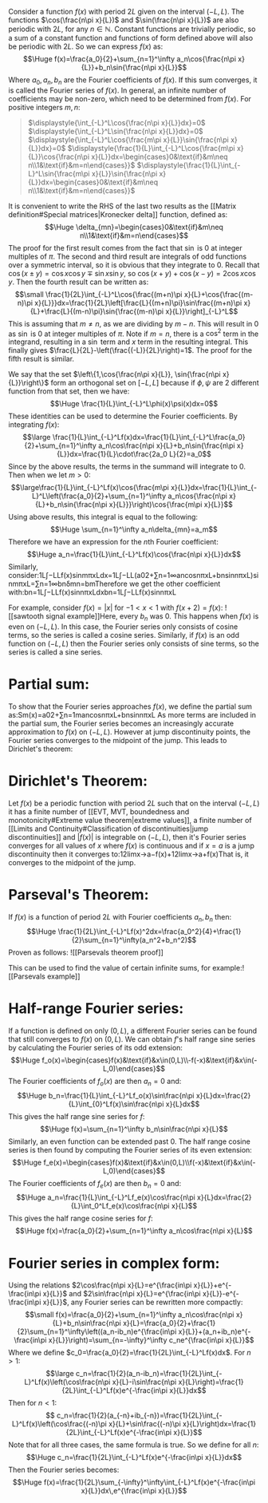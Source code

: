 Consider a function $f(x)$ with period $2L$ given on the interval $(-L,L)$. The functions $\cos(\frac{n\pi x}{L})$ and $\sin(\frac{n\pi x}{L})$ are also periodic with $2L$, for any $n\in\mathbb N$. Constant functions are trivially periodic, so a sum of a constant function and functions of form defined above will also be periodic with $2L$. So we can express $f(x)$ as:$$\Huge f(x)=\frac{a_0}{2}+\sum_{n=1}^\infty a_n\cos{\frac{n\pi x}{L}}+b_n\sin{\frac{n\pi x}{L}}$$
Where $a_0, a_n, b_n$ are the Fourier coefficients of $f(x)$. If this sum converges, it is called the Fourier series of $f(x)$. In general, an infinite number of coefficients may be non-zero, which need to be determined from $f(x)$. For positive integers $m,n$:
>$\displaystyle{\int_{-L}^L\cos{\frac{n\pi x}{L}}dx}=0$
>$\displaystyle{\int_{-L}^L\sin{\frac{n\pi x}{L}}dx}=0$
>$\displaystyle{\int_{-L}^L\cos{\frac{m\pi x}{L}}\sin{\frac{n\pi x}{L}}dx}=0$
>$\displaystyle{\frac{1}{L}\int_{-L}^L\cos{\frac{m\pi x}{L}}\cos{\frac{n\pi x}{L}}dx=\begin{cases}0&\text{if}&m\neq n\\1&\text{if}&m=n\end{cases}}$
>$\displaystyle{\frac{1}{L}\int_{-L}^L\sin{\frac{m\pi x}{L}}\sin{\frac{n\pi x}{L}}dx=\begin{cases}0&\text{if}&m\neq n\\1&\text{if}&m=n\end{cases}}$

It is convenient to write the RHS of the last two results as the [[Matrix definition#Special matrices|Kronecker delta]] function, defined as:$$\Huge \delta_{mn}=\begin{cases}0&\text{if}&m\neq n\\1&\text{if}&m=n\end{cases}$$The proof for the first result comes from the fact that $\sin$ is $0$ at integer multiples of $\pi$. The second and third result are integrals of odd functions over a symmetric interval, so it is obvious that they integrate to $0$. Recall that $\cos{(x\pm y)}=\cos x\cos y\mp\sin x\sin y$, so $\cos{(x+y)}+\cos{(x-y)}=2\cos x\cos y$. Then the fourth result can be written as:$$\small \frac{1}{2L}\int_{-L}^L\cos{\frac{(m+n)\pi x}{L}+\cos{\frac{(m-n)\pi x}{L}}}dx=\frac{1}{2L}\left[\frac{L}{(m+n)\pi}\sin\frac{(m+n)\pi x}{L}+\frac{L}{(m-n)\pi}\sin{\frac{(m-n)\pi x}{L}}\right]_{-L}^L$$This is assuming that $m\neq n$, as we are dividing by $m-n$. This will result in $0$ as $\sin$ is $0$ at integer multiples of $\pi$. Note if $m=n$, there is a $\cos^2$ term in the integrand, resulting in a $\sin$ term and $x$ term in the resulting integral. This finally gives $\frac{L}{2L}-\left(\frac{(-L)}{2L}\right)=1$. The proof for the fifth result is similar.

We say that the set $\left\{1,\cos{\frac{n\pi x}{L}}, \sin{\frac{n\pi x}{L}}\right\}$ form an orthogonal set on $[-L,L]$ because if $\phi,\psi$ are $2$ different function from that set, then we have:$$\Huge \frac{1}{L}\int_{-L}^L\phi(x)\psi(x)dx=0$$These identities can be used to determine the Fourier coefficients. By integrating $f(x)$:$$\large \frac{1}{L}\int_{-L}^Lf(x)dx=\frac{1}{L}\int_{-L}^L\frac{a_0}{2}+\sum_{n=1}^\infty a_n\cos\frac{n\pi x}{L}+b_n\sin{\frac{n\pi x}{L}}dx=\frac{1}{L}\cdot\frac{2a_0 L}{2}=a_0$$Since by the above results, the terms in the summand will integrate to $0$. Then when we let $m>0$:$$\large\frac{1}{L}\int_{-L}^Lf(x)\cos{\frac{m\pi x}{L}}dx=\frac{1}{L}\int_{-L}^L\left(\frac{a_0}{2}+\sum_{n=1}^\infty a_n\cos{\frac{n\pi x}{L}+b_n\sin{\frac{n\pi x}{L}}}\right)\cos{\frac{m\pi x}{L}}$$Using above results, this integral is equal to the following:$$\Huge \sum_{n=1}^\infty a_n\delta_{mn}=a_m$$Therefore we have an expression for the $n$th Fourier coefficient:$$\Huge a_n=\frac{1}{L}\int_{-L}^Lf(x)\cos{\frac{n\pi x}{L}}dx$$
Similarly, consider:1L∫−LLf(x)sin⁡mπxLdx=1L∫−LL(a02+∑n=1∞ancos⁡nπxL+bnsin⁡nπxL)sin⁡mπxL=∑n=1∞bnδmn=bmTherefore we get the other coefficient with:bn=1L∫−LLf(x)sin⁡nπxLdxbn=1L∫−LLf(x)sin⁡nπxL

For example, consider $f(x)=|x|$ for $-1<x<1$ with $f(x+2)=f(x)$:
![[sawtooth signal example]]Here, every $b_n$ was $0$. This happens when $f(x)$ is even on $(-L,L)$. In this case, the Fourier series only consists of cosine terms, so the series is called a cosine series. Similarly, if $f(x)$ is an odd function on $(-L,L)$ then the Fourier series only consists of sine terms, so the series is called a sine series.

# Partial sum:

To show that the Fourier series approaches $f(x)$, we define the partial sum as:Sm(x)=a02+∑n=1mancos⁡nπxL+bnsin⁡nπxL
As more terms are included in the partial sum, the Fourier series becomes an increasingly accurate approximation to $f(x)$ on $(-L,L)$. However at jump discontinuity points, the Fourier series converges to the midpoint of the jump. This leads to Dirichlet's theorem:

# Dirichlet's Theorem:

Let $f(x)$ be a periodic function with period $2L$ such that on the interval $(-L,L)$ it has a finite number of [[EVT, MVT, boundedness and monotonicity#Extreme value theorem|extreme values]], a finite number of [[Limits and Continuity#Classification of discontinuities|jump discontinuities]] and $|f(x)|$ is integrable on $(-L,L)$, then it's Fourier series converges for all values of $x$ where $f(x)$ is continuous and if $x=a$ is a jump discontinuity then it converges to:12limx→a−f(x)+12limx→a+f(x)That is, it converges to the midpoint of the jump.

# Parseval's Theorem:

If $f(x)$ is a function of period $2L$ with Fourier coefficients $a_n,b_n$ then:$$\Huge \frac{1}{2L}\int_{-L}^Lf(x)^2dx=\frac{a_0^2}{4}+\frac{1}{2}\sum_{n=1}^\infty(a_n^2+b_n^2)$$
Proven as follows:
![[Parsevals theorem proof]]

This can be used to find the value of certain infinite sums, for example:![[Parsevals example]]
# Half-range Fourier series:

If a function is defined on only $(0,L)$, a different Fourier series can be found that still converges to $f(x)$ on $(0,L)$. We can obtain $f$'s half range sine series by calculating the Fourier series of its odd extension:$$\Huge f_o(x)=\begin{cases}f(x)&\text{if}&x\in(0,L)\\-f(-x)&\text{if}&x\in(-L,0)\end{cases}$$
The Fourier coefficients of $f_o(x)$ are then $a_n=0$ and:$$\Huge b_n=\frac{1}{L}\int_{-L}^Lf_o(x)\sin\frac{n\pi x}{L}dx=\frac{2}{L}\int_{0}^Lf(x)\sin\frac{n\pi x}{L}dx$$This gives the half range sine series for $f$:$$\Huge f(x)=\sum_{n=1}^\infty b_n\sin\frac{n\pi x}{L}$$Similarly, an even function can be extended past $0$. The half range cosine series is then found by computing the Fourier series of its even extension:$$\Huge f_e(x)=\begin{cases}f(x)&\text{if}&x\in(0,L)\\f(-x)&\text{if}&x\in(-L,0)\end{cases}$$
The Fourier coefficients of $f_e(x)$ are then $b_n=0$ and:$$\Huge a_n=\frac{1}{L}\int_{-L}^Lf_e(x)\cos\frac{n\pi x}{L}dx=\frac{2}{L}\int_0^Lf_e(x)\cos\frac{n\pi x}{L}$$This gives the half range cosine series for $f$:$$\Huge f(x)=\frac{a_0}{2}+\sum_{n=1}^\infty a_n\cos\frac{n\pi x}{L}$$

# Fourier series in complex form:

Using the relations $2\cos\frac{n\pi x}{L}=e^{\frac{in\pi x}{L}}+e^{-\frac{in\pi x}{L}}$ and $2\sin\frac{n\pi x}{L}=e^{\frac{in\pi x}{L}}-e^{-\frac{in\pi x}{L}}$, any Fourier series can be rewritten more compactly:$$\small f(x)=\frac{a_0}{2}+\sum_{n=1}^\infty a_n\cos\frac{n\pi x}{L}+b_n\sin\frac{n\pi x}{L}=\frac{a_0}{2}+\frac{1}{2}\sum_{n=1}^\infty\left((a_n-ib_n)e^{\frac{in\pi x}{L}}+(a_n+ib_n)e^{-\frac{in\pi x}{L}}\right)=\sum_{n=-\infty}^\infty c_ne^{\frac{in\pi x}{L}}$$
Where we define $c_0=\frac{a_0}{2}=\frac{1}{2L}\int_{-L}^Lf(x)dx$. For $n>1$:$$\large c_n=\frac{1}{2}(a_n-ib_n)=\frac{1}{2L}\int_{-L}^Lf(x)\left(\cos\frac{n\pi x}{L}-i\sin\frac{n\pi x}{L}\right)=\frac{1}{2L}\int_{-L}^Lf(x)e^{-\frac{in\pi x}{L}}dx$$
Then for $n<1$:$$ c_n=\frac{1}{2}(a_{-n}+ib_{-n})=\frac{1}{2L}\int_{-L}^Lf(x)\left(\cos\frac{(-n)\pi x}{L}+\sin\frac{(-n)\pi x}{L}\right)dx=\frac{1}{2L}\int_{-L}^Lf(x)e^{-\frac{in\pi x}{L}}$$Note that for all three cases, the same formula is true. So we define for all $n$:$$\Huge c_n=\frac{1}{2L}\int_{-L}^Lf(x)e^{-\frac{in\pi x}{L}}dx$$Then the Fourier series becomes:$$\Huge f(x)=\frac{1}{2L}\sum_{-\infty}^\infty\int_{-L}^Lf(x)e^{-\frac{in\pi x}{L}}dx\,e^{\frac{in\pi x}{L}}$$